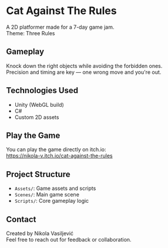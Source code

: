 # Cat Against The Rules

A 2D platformer made for a 7-day game jam.  
Theme: Three Rules

## Gameplay
Knock down the right objects while avoiding the forbidden ones.  
Precision and timing are key — one wrong move and you're out.

## Technologies Used
- Unity (WebGL build)
- C#
- Custom 2D assets

## Play the Game
You can play the game directly on itch.io:  
https://nikola-v.itch.io/cat-against-the-rules

## Project Structure
- `Assets/`: Game assets and scripts
- `Scenes/`: Main game scene
- `Scripts/`: Core gameplay logic

## Contact
Created by Nikola Vasiljević  
Feel free to reach out for feedback or collaboration.
